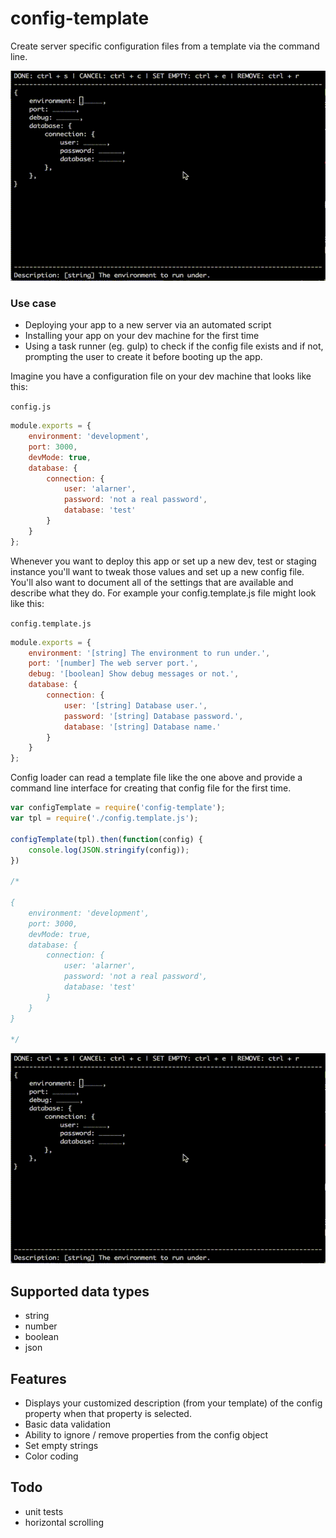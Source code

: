 # config-template
Create server specific configuration files from a template via the command line.

![image](/out.gif)

### Use case

* Deploying your app to a new server via an automated script
* Installing your app on your dev machine for the first time
* Using a task runner (eg. gulp) to check if the config file exists and if not, prompting the user to create it before booting up the app.

Imagine you have a configuration file on your dev machine that looks like this:

`config.js`

```js
module.exports = {
	environment: 'development',
	port: 3000,
	devMode: true,
	database: {
		connection: {
			user: 'alarner',
			password: 'not a real password',
			database: 'test'
		}
	}
};
```

Whenever you want to deploy this app or set up a new dev, test or staging instance you'll want to tweak those values and set up a new config file. You'll also want to document all of the settings that are available and describe what they do. For example your config.template.js file might look like this:

`config.template.js`

```js
module.exports = {
	environment: '[string] The environment to run under.',
	port: '[number] The web server port.',
	debug: '[boolean] Show debug messages or not.',
	database: {
		connection: {
			user: '[string] Database user.',
			password: '[string] Database password.',
			database: '[string] Database name.'
		}
	}
};
```

Config loader can read a template file like the one above and provide a command line interface for creating that config file for the first time.

```js
var configTemplate = require('config-template');
var tpl = require('./config.template.js');

configTemplate(tpl).then(function(config) {
	console.log(JSON.stringify(config));
})

/*

{
	environment: 'development',
	port: 3000,
	devMode: true,
	database: {
		connection: {
			user: 'alarner',
			password: 'not a real password',
			database: 'test'
		}
	}
}

*/
```

![image](out.gif)

## Supported data types

* string
* number
* boolean
* json

## Features

* Displays your customized description (from your template) of the config property when that property is selected.
* Basic data validation
* Ability to ignore / remove properties from the config object
* Set empty strings
* Color coding

## Todo

* unit tests
* horizontal scrolling